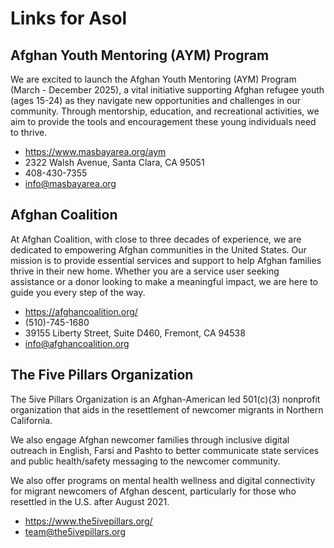 # Links for Asol

## Afghan Youth Mentoring (AYM) Program

We are excited to launch the Afghan Youth Mentoring (AYM) Program (March - December 2025), a vital initiative supporting Afghan refugee youth (ages 15-24) as they navigate new opportunities and challenges in our community. Through mentorship, education, and recreational activities, we aim to provide the tools and encouragement these young individuals need to thrive.

* https://www.masbayarea.org/aym
* 2322 Walsh Avenue, Santa Clara, CA 95051
* 408-430-7355
* info@masbayarea.org

## Afghan Coalition

At Afghan Coalition, with close to three decades of experience, we are dedicated to empowering Afghan communities in the United States. Our mission is to provide essential services and support to help Afghan families thrive in their new home. Whether you are a service user seeking assistance or a donor looking to make a meaningful impact, we are here to guide you every step of the way.

* https://afghancoalition.org/
* (510)-745-1680
* 39155 Liberty Street, Suite D460, Fremont, CA 94538
* info@afghancoalition.org

## The Five Pillars Organization

The 5ive Pillars Organization is an Afghan-American led 501(c)(3) nonprofit organization that aids in the resettlement of newcomer migrants in Northern California.

We also engage Afghan newcomer families through inclusive digital outreach in English, Farsi and Pashto to better communicate state services and public health/safety messaging to the newcomer community. 

We also offer programs on mental health wellness and digital connectivity for migrant newcomers of Afghan descent, particularly for those who resettled in the U.S. after August 2021. 

* https://www.the5ivepillars.org/
* team@the5ivepillars.org 